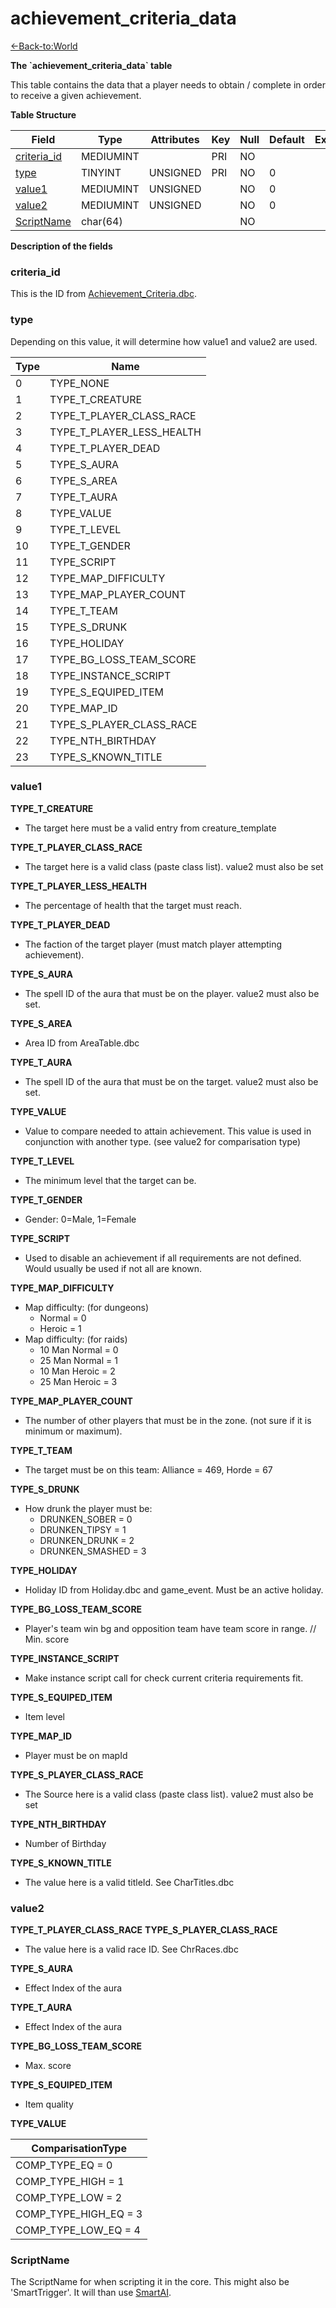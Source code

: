 # achievement\_criteria\_data

[<-Back-to:World](database-world)

**The \`achievement\_criteria\_data\` table**

This table contains the data that a player needs to obtain / complete in order to receive a given achievement.

**Table Structure**

| Field            | Type      | Attributes | Key | Null | Default | Extra | Comment |
| ---------------- | --------- | ---------- | --- | ---- | ------- | ----- | ------- |
| [criteria_id][1] | MEDIUMINT |            | PRI | NO   |         |       |         |
| [type][2]        | TINYINT   | UNSIGNED   | PRI | NO   | 0       |       |         |
| [value1][3]      | MEDIUMINT | UNSIGNED   |     | NO   | 0       |       |         |
| [value2][4]      | MEDIUMINT | UNSIGNED   |     | NO   | 0       |       |         |
| [ScriptName][5]  | char(64)  |            |     | NO   |         |       |         |

[1]: #criteria_id
[2]: #type
[3]: #value1
[4]: #value2
[5]: #scriptname

**Description of the fields**

### criteria\_id

This is the ID from [Achievement\_Criteria.dbc](Achievement+Criteria).

### type

Depending on this value, it will determine how value1 and value2 are used.

| Type | Name                      |
| ---- | ------------------------- |
| 0    | TYPE_NONE                 |
| 1    | TYPE_T_CREATURE           |
| 2    | TYPE_T_PLAYER_CLASS_RACE  |
| 3    | TYPE_T_PLAYER_LESS_HEALTH |
| 4    | TYPE_T_PLAYER_DEAD        |
| 5    | TYPE_S_AURA               |
| 6    | TYPE_S_AREA               |
| 7    | TYPE_T_AURA               |
| 8    | TYPE_VALUE                |
| 9    | TYPE_T_LEVEL              |
| 10   | TYPE_T_GENDER             |
| 11   | TYPE_SCRIPT               |
| 12   | TYPE_MAP_DIFFICULTY       |
| 13   | TYPE_MAP_PLAYER_COUNT     |
| 14   | TYPE_T_TEAM               |
| 15   | TYPE_S_DRUNK              |
| 16   | TYPE_HOLIDAY              |
| 17   | TYPE_BG_LOSS_TEAM_SCORE   |
| 18   | TYPE_INSTANCE_SCRIPT      |
| 19   | TYPE_S_EQUIPED_ITEM       |
| 20   | TYPE_MAP_ID               |
| 21   | TYPE_S_PLAYER_CLASS_RACE  |
| 22   | TYPE_NTH_BIRTHDAY         |
| 23   | TYPE_S_KNOWN_TITLE        |

### value1

**TYPE\_T\_CREATURE**

-   The target here must be a valid entry from creature\_template

**TYPE\_T\_PLAYER\_CLASS\_RACE**

-   The target here is a valid class (paste class list). value2 must also be set

**TYPE\_T\_PLAYER\_LESS\_HEALTH**

-   The percentage of health that the target must reach.

**TYPE\_T\_PLAYER\_DEAD**

-   The faction of the target player (must match player attempting achievement).

**TYPE\_S\_AURA**

-   The spell ID of the aura that must be on the player. value2 must also be set.

**TYPE\_S\_AREA**

-   Area ID from AreaTable.dbc

**TYPE\_T\_AURA**

-   The spell ID of the aura that must be on the target. value2 must also be set.

**TYPE\_VALUE**

-   Value to compare needed to attain achievement. This value is used in conjunction with another type. (see value2 for comparisation type)

**TYPE\_T\_LEVEL**

-   The minimum level that the target can be.

**TYPE\_T\_GENDER**

-   Gender: 0=Male, 1=Female

**TYPE\_SCRIPT**

-   Used to disable an achievement if all requirements are not defined. Would usually be used if not all are known.

**TYPE\_MAP\_DIFFICULTY**

-   Map difficulty: (for dungeons)
    - Normal = 0
    - Heroic = 1
-   Map difficulty: (for raids)
    - 10 Man Normal = 0
    - 25 Man Normal = 1
    - 10 Man Heroic = 2
    - 25 Man Heroic = 3

**TYPE\_MAP\_PLAYER\_COUNT**

-   The number of other players that must be in the zone. (not sure if it is minimum or maximum).

**TYPE\_T\_TEAM**

-   The target must be on this team: Alliance = 469, Horde = 67

**TYPE\_S\_DRUNK**

-   How drunk the player must be:
    - DRUNKEN\_SOBER = 0
    - DRUNKEN\_TIPSY = 1
    - DRUNKEN\_DRUNK = 2
    - DRUNKEN\_SMASHED = 3

**TYPE\_HOLIDAY**

-   Holiday ID from Holiday.dbc and game\_event. Must be an active holiday.

**TYPE\_BG\_LOSS\_TEAM\_SCORE**

-   Player's team win bg and opposition team have team score in range. // Min. score

**TYPE\_INSTANCE\_SCRIPT**

-   Make instance script call for check current criteria requirements fit.

**TYPE\_S\_EQUIPED\_ITEM**

-   Item level

**TYPE\_MAP\_ID**

-   Player must be on mapId

**TYPE\_S\_PLAYER\_CLASS\_RACE**

-   The Source here is a valid class (paste class list). value2 must also be set
 

**TYPE\_NTH\_BIRTHDAY**

-   Number of Birthday

**TYPE\_S\_KNOWN\_TITLE**

-   The value here is a valid titleId. See CharTitles.dbc

### value2

**TYPE\_T\_PLAYER\_CLASS\_RACE**
**TYPE\_S\_PLAYER\_CLASS\_RACE**

-   The value here is a valid race ID. See ChrRaces.dbc

**TYPE\_S\_AURA**

-   Effect Index of the aura

**TYPE\_T\_AURA**

-   Effect Index of the aura

**TYPE\_BG\_LOSS\_TEAM\_SCORE**

-   Max. score

**TYPE\_S\_EQUIPED\_ITEM**

-   Item quality

**TYPE\_VALUE**

| ComparisationType        |
| ------------------------ |
| COMP\_TYPE\_EQ = 0       |
| COMP\_TYPE\_HIGH = 1     |
| COMP\_TYPE\_LOW = 2      |
| COMP\_TYPE\_HIGH\_EQ = 3 |
| COMP\_TYPE\_LOW\_EQ = 4  |

### ScriptName

The ScriptName for when scripting it in the core.
This might also be 'SmartTrigger'. It will than use [SmartAI](smart-scripts).
